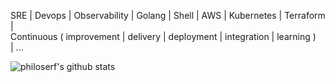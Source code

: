 SRE | Devops | Observability | Golang | Shell | AWS | Kubernetes | Terraform |
<br> Continuous ( improvement | delivery | deployment | integration | learning )
<br> | ...

![philoserf's github stats](https://github-readme-stats.vercel.app/api?username=philoserf&count_private=true&show_icons=true)
